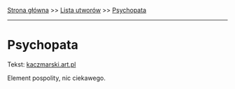 [Strona główna](../index.md) >> [Lista utworów](../list.md) >> [Psychopata](498.md)

---

# Psychopata

Tekst: [kaczmarski.art.pl](https://www.kaczmarski.art.pl/tworczosc/wiersze/psychopata/)

Element pospolity, nic ciekawego.